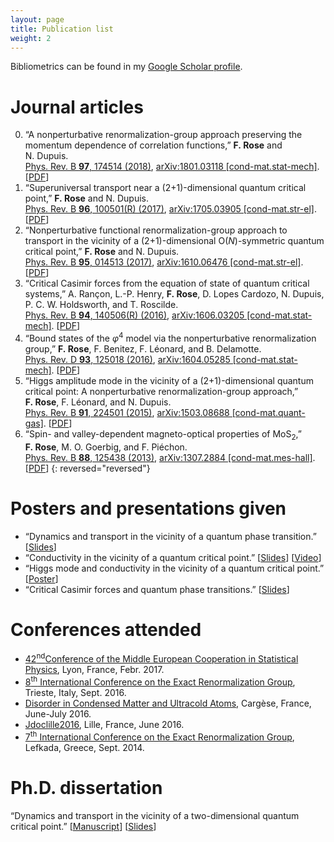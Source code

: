 ```yaml
---
layout: page
title: Publication list
weight: 2
---
```


Bibliometrics can be found in my [Google Scholar profile](https://scholar.google.com/citations?user=Vw_RiCgAAAAJ).

# Journal articles



0. “A nonperturbative renormalization-group approach preserving the momentum dependence of correlation functions,” **F.&nbsp;Rose** and N.&nbsp;Dupuis.  
[Phys. Rev. B **97**, 174514 (2018)](https://doi.org/10.1103/PhysRevB.97.174514), [arXiv:1801.03118 [cond-mat.stat-mech]](https://arxiv.org/abs/1801.03118). [[PDF]({{site.baseurl}}/docs/PhysRevB.97.174514.pdf)]
0. “Superuniversal transport near a (2+1)-dimensional quantum critical point,” **F.&nbsp;Rose** and N.&nbsp;Dupuis.  
 [Phys. Rev. B **96**, 100501(R) (2017)](https://dx.doi.org/10.1103/PhysRevB.96.100501), [arXiv:1705.03905 [cond-mat.str-el]](https://arxiv.org/abs/1705.03905). [[PDF]({{site.baseurl}}/docs/PhysRevB.96.100501.pdf)]
0. “Nonperturbative functional renormalization-group approach to transport in the vicinity of a (2+1)-dimensional O(*N*)-symmetric quantum critical point,” **F.&nbsp;Rose** and N.&nbsp;Dupuis.  
 [Phys. Rev. B **95**, 014513 (2017)](https://dx.doi.org/10.1103/PhysRevB.95.014513), [arXiv:1610.06476 [cond-mat.str-el]](https://arxiv.org/abs/1610.06476). [[PDF]({{site.baseurl}}/docs/PhysRevB.95.014513.pdf)]
0. “Critical Casimir forces from the equation of state of quantum critical systems,” A.&nbsp;Rançon, L.-P.&nbsp;Henry, **F.&nbsp;Rose**, D.&nbsp;Lopes&nbsp;Cardozo, N.&nbsp;Dupuis, P.&nbsp;C.&nbsp;W.&nbsp;Holdsworth, and T.&nbsp;Roscilde.  
 [Phys. Rev. B **94**, 140506(R) (2016)](https://dx.doi.org/10.1103/PhysRevB.94.140506), [arXiv:1606.03205 [cond-mat.stat-mech]](https://arxiv.org/abs/1606.03205). [[PDF]({{site.baseurl}}/docs/PhysRevB.94.140506.pdf)]
0. “Bound states of the *φ*<sup>4</sup> model via the nonperturbative renormalization group,” **F.&nbsp;Rose**, F.&nbsp;Benitez, F.&nbsp;Léonard, and B.&nbsp;Delamotte.  
 [Phys. Rev. D **93**, 125018 (2016)](https://dx.doi.org/10.1103/PhysRevD.93.125018), [arXiv:1604.05285 [cond-mat.stat-mech]](https://arxiv.org/abs/1604.05285). [[PDF]({{site.baseurl}}/docs/PhysRevD.93.125018.pdf)]
0. “Higgs amplitude mode in the vicinity of a (2+1)-dimensional quantum critical point: A nonperturbative renormalization-group approach,” **F.&nbsp;Rose**, F.&nbsp;Léonard, and N.&nbsp;Dupuis.  
 [Phys. Rev. B **91**, 224501 (2015)](https://dx.doi.org/10.1103/PhysRevB.91.224501), [arXiv:1503.08688 [cond-mat.quant-gas]](https://arxiv.org/abs/1503.08688). [[PDF]({{site.baseurl}}/docs/PhysRevB.91.224501.pdf)]
0. “Spin- and valley-dependent magneto-optical properties of MoS<sub>2</sub>,” **F.&nbsp;Rose**, M.&nbsp;O.&nbsp;Goerbig, and F.&nbsp;Piéchon.  
 [Phys. Rev. B **88**, 125438 (2013)](https://dx.doi.org/10.1103/PhysRevB.88.125438), [arXiv:1307.2884 [cond-mat.mes-hall]](https://arxiv.org/abs/1307.2884). [[PDF]({{site.baseurl}}/docs/PhysRevB.88.125438.pdf)]
{: reversed="reversed"}
  
# Posters and presentations given

* “Dynamics and transport in the vicinity of a quantum phase transition.” [[Slides]({{site.baseurl}}/docs/seminar_munchen.pdf)]
* “Conductivity in the vicinity of a quantum critical point.” [[Slides]({{site.baseurl}}/docs/rose_erg16.pdf)] [[Video](https://indico.ictp.it/event/7608/session/2/contribution/42/material/video/0.link)]
* “Higgs mode and conductivity in the vicinity of a quantum critical point.” [[Poster]({{site.baseurl}}/docs/poster_cargese.pdf)]
* “Critical Casimir forces and quantum phase transitions.” [[Slides]({{site.baseurl}}/docs/rose_casimir.pdf)]

# Conferences attended

* [42<sup>nd</sup>Conference of the Middle European Cooperation in Statistical Physics](https://meco42.sciencesconf.org), Lyon, France, Febr. 2017.
* [8<sup>th</sup> International Conference on the Exact Renormalization Group](https://indico.ictp.it/event/7608/), Trieste, Italy, Sept. 2016.
* [Disorder in Condensed Matter and Ultracold Atoms](https://dcmua2016.sciencesconf.org), Cargèse, France, June-July 2016.
* [Jdoclille2016](https://jdoclille2016.sciencesconf.org), Lille, France, June 2016.
* [7<sup>th</sup> International Conference on the Exact Renormalization Group](http://erg2014.phys.uoa.gr), Lefkada, Greece, Sept. 2014.



# Ph.D. dissertation

“Dynamics and transport in the vicinity of a two-dimensional quantum critical point.” [[Manuscript]({{site.baseurl}}/docs/Rose_manuscrit.pdf)] [[Slides]({{site.baseurl}}/docs/soutenance_rose.pdf)]

